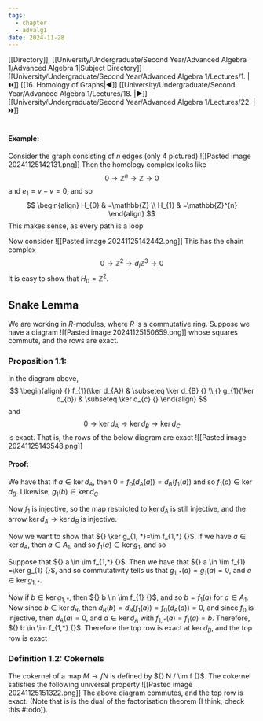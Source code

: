 ```yaml
---
tags:
  - chapter
  - advalg1
date: 2024-11-28
---
```

[[Directory]], [[University/Undergraduate/Second Year/Advanced Algebra 1/Advanced Algebra 1|Subject Directory]]
[[University/Undergraduate/Second Year/Advanced Algebra 1/Lectures/1. |🞀🞀]] [[16. Homology of Graphs|◀]] [[University/Undergraduate/Second Year/Advanced Algebra 1/Lectures/18. |▶]] [[University/Undergraduate/Second Year/Advanced Algebra 1/Lectures/22. |🞂🞂]]
# 
## 
#### Example:
Consider the graph consisting of $n {}$ edges (only 4 pictured)
![[Pasted image 20241125142131.png]]
Then the homology complex looks like
$$
0 \to{} \mathbb{Z}^{n} \to{} \mathbb{Z} \to{} 0
$$
and ${} e_{1}= v-v=0 {}$, and so
$$
\begin{align}
H_{0}  & =\mathbb{Z} \\
H_{1} & =\mathbb{Z}^{n}
\end{align}
$$
This makes sense, as every path is a loop

Now consider 
![[Pasted image 20241125142442.png]]
This has the chain complex
$$
0 \to{} \mathbb{Z}^{2} \to{d_{i}} \mathbb{Z}^{3} \to{}0
$$
It is easy to show that ${} H_{0}=\mathbb{Z}^{2} {}$. 
## Snake Lemma
We are working in $R$-modules, where $R$ is a commutative ring. 
Suppose we have a diagram
![[Pasted image 20241125150659.png]]
whose squares commute, and the rows are exact.
### Proposition 1.1:
In the diagram above, 
$$
\begin{align}
{} f_{1}(\ker d_{A})  & \subseteq \ker d_{B} {} \\
{} g_{1}(\ker d_{b})  & \subseteq \ker d_{c} {}
\end{align}
$$
and
$$
0 \to{} \ker d_{A} \to{} \ker d_{B} \to{} \ker d_{C}
$$
is exact. That is, the rows of the below diagram are exact
![[Pasted image 20241125143548.png]]
#### Proof:
We have that if ${} a \in \ker d_{A} {}$, then ${} 0=f_{0}(d_{A}(a))=d_{B}(f_{1}(a)) {}$ and so ${} f_{1}(a) \in \ker d_{B} {}$. Likewise, ${} g_{1}(b) \in \ker d_{C} {}$

Now $f_{1}$ is injective, so the map restricted to ${} \ker d_{A} {}$ is still injective, and the arrow ${} \ker d_{A} \to{}\ker d_{B} {}$ is injective. 

Now we want to show that ${} \ker  g_{1, *}=\im  f_{1,*} {}$. If we have ${} a \in \ker d_{A} {}$, then ${} a \in A_{1} {}$, and so ${} f_{1}(a) \in \ker g_{1} {}$, and so ${}  {}$

Suppose that ${} a \in \im  f_{1,*} {}$. Then we have that ${} a \in \im f_{1} =\ker g_{1} {}$, and so commutativity tells us that ${} g_{1,*}(a)=g_{1}(a)=0 {}$, and ${} a \in \ker g_{1,*} {}$. 

Now if ${} b \in \ker g_{1,\, *} {}$, then ${} b \in  \im f_{1} {}$, and so ${} b=f_{1}(a) {}$ for ${} a \in A_{1} {}$. Now since ${} b \in \ker d_{B} {}$, then ${} d_{B}(b)=d_{B}(f_{1}(a))=f_{0}(d_{A}(a))=0 {}$, and since $f_{0}$ is injective, then ${} d_{A}(a)=0 {}$, and ${} a \in \ker d_{A} {}$ with ${} f_{1,*}(a)=f_{1}(a)=b {}$. Therefore, ${} b \in \im f_{1,*} {}$. Therefore the top row is exact at ${} \ker d_{B} {}$, and the top row is exact
### Definition 1.2: Cokernels
The cokernel of a map ${} M\to{f} N {}$ is defined by ${} N / \im f {}$. The cokernel satisfies the following universal property
![[Pasted image 20241125151322.png]]
The above diagram commutes, and the top row is exact. (Note that is is the dual of the factorisation theorem (I think, check this #todo)).


